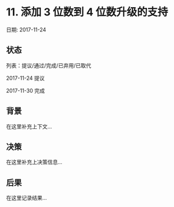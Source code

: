 # 11. 添加 3 位数到 4 位数升级的支持

日期: 2017-11-24

## 状态

列表：提议/通过/完成/已弃用/已取代

2017-11-24 提议
 
2017-11-30 完成 

## 背景

在这里补充上下文...

## 决策

在这里补充上决策信息...

## 后果

在这里记录结果...
